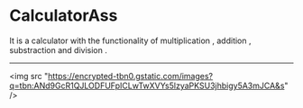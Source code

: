 # CalculatorAss
It is a calculator with the functionality of multiplication , addition , substraction and division .

<hr />




<img src "https://encrypted-tbn0.gstatic.com/images?q=tbn:ANd9GcR1QJLODFUFpICLwTwXVYs5lzyaPKSU3jhbigy5A3mJCA&s" />
